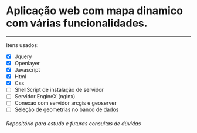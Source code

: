 # Aplicação web com mapa dinamico com várias funcionalidades.
***
Itens usados:

- [x] Jquery
- [x] Openlayer
- [x] Javascript
- [x]  Html
- [x]  Css
- [ ]  ShellScript de instalação de servidor
- [ ]  Servidor EngineX (nginx)
- [ ]  Conexao com servidor arcgis e geoserver
- [ ]  Seleção de geometrias no banco de dados

###### Repositório para estudo e futuras consultas de dúvidas